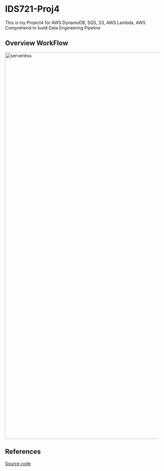 # IDS721-Proj4
This is my Project4 for AWS DynamoDB, SQS, S3, AWS Lambda, AWS Comprehend to build Data Engineering Pipeline

## Overview WorkFlow

<img width="1263" alt="serverless" src="https://user-images.githubusercontent.com/123284219/227793727-9118dc78-7b09-41f0-9de7-6f91ee029223.png">





## References
[Source code](https://github.com/noahgift/awslambda)

